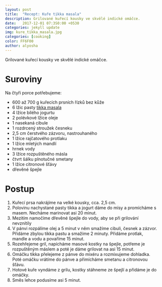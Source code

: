 ```yaml
---
layout: post
title:  "Recept: Kuře tikka masala"
description: Grilované kuřecí kousky ve skvělé indické omáčce.
date:   2017-12-01 07:3S0:00 +0530
categories: jekyll update
img: kure_tikka_masala.jpg
categories: [cooking]
color: FF6F00
author: alyosha
---
```


Grilované kuřecí kousky ve skvělé indické omáčce.

# Suroviny

Na čtyři porce potřebujeme:

* 600 až 700 g kuřecích prsních řízků bez kůže
* 6 lžic pasty [tikka masala](http://www.littleindia.cz/www-littleindia-cz/eshop/4-1-Lahodne-Omacky-a-Pasty/0/5/137-Tikka-Masala-Kari-Pasta-283g)
* 4 lžíce bílého jogurtu
* 2 polévkové lžíce oleje
* 1 nasekaná cibule
* 1 rozdrcený stroužek česneku
* 2,5 cm čerstvého zázvoru, nastrouhaného
* 1 lžíce rajčatového protlaku
* 1 lžíce mletých mandlí
* hrnek vody
* 3 lžíce rozpuštěného másla
* čtvrt šálku plnotučné smetany
* 1 lžíce citronové šťávy
* dřevěné špejle

# Postup

1. Kuřecí prsa nakrájíme na velké kousky, cca. 2,5 cm.
2. Polovinu nachystané pasty tikka a jogurt dáme do mísy a promícháme s masem. Necháme marinovat asi 20 minut.
3. Mezitím namočíme dřevěné špejle do vody, aby se při grilování nevznítily
4. V pánvi rozpálíme olej a 5 minut v něm smažíme cibuli, česnek a zázvor. Přidáme zbylou tikka pastu a smažíme 2 minuty. Přidáme protlak, mandle a vodu a povaříme 15 minut.
5. Rozehřejeme gril, napícháme masové kostky na špejle, potřeme je rozpuštěným máslem a poté je dáme grilovat na asi 15 minut.
6. Omáčku tikka přelejeme z pánve do mixéru a rozmixujeme dohladka. Poté omáčku vrátíme do pánve a přimícháme smetanu a citronovou šťávu.
7. Hotové kuře vyndáme z grilu, kostky stáhneme ze špejlí a přidáme je do omáčky. 
8. Směs lehce podusíme asi 5 minut. 
